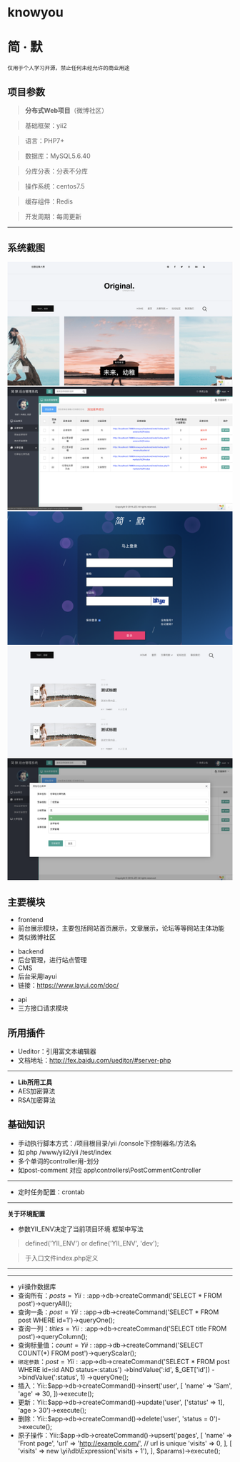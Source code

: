 # knowyou
# 简 · 默
`仅用于个人学习开源，禁止任何未经允许的商业用途`

## 项目参数

>  **分布式Web项目**（微博社区）

> 基础框架：yii2

> 语言：PHP7+

> 数据库：MySQL5.6.40

> 分库分表：分表不分库

> 操作系统：centos7.5

> 缓存组件：Redis

> 开发周期：每周更新

---

## 系统截图

![首页](https://github.com/jackzerocheng/knowyou/blob/master/environments/doc/projectImage/%E9%A6%96%E9%A1%B5.png)
![后台列表页](https://github.com/jackzerocheng/knowyou/blob/master/environments/doc/projectImage/%E5%90%8E%E5%8F%B0%E5%88%97%E8%A1%A8%E9%A1%B5.png)
![登录页](https://github.com/jackzerocheng/knowyou/blob/master/environments/doc/projectImage/%E7%99%BB%E5%BD%95%E9%A1%B5.png)
![文章列表](https://github.com/jackzerocheng/knowyou/blob/master/environments/doc/projectImage/%E6%96%87%E7%AB%A0%E5%88%97%E8%A1%A8.png)
![添加菜单](https://github.com/jackzerocheng/knowyou/blob/master/environments/doc/projectImage/%E6%B7%BB%E5%8A%A0%E8%8F%9C%E5%8D%95.png)


## 主要模块

- frontend
- 前台展示模块，主要包括网站首页展示，文章展示，论坛等等网站主体功能
- 类似微博社区

* backend 
* 后台管理，进行站点管理
* CMS
* 后台采用layui
* 链接：https://www.layui.com/doc/


- api
- 三方接口请求模块

## 所用插件
* Ueditor：引用富文本编辑器
* 文档地址：http://fex.baidu.com/ueditor/#server-php

---

* **Lib所用工具**
* AES加密算法
* RSA加密算法


## 基础知识
* 手动执行脚本方式：/项目根目录/yii /console下控制器名/方法名
* 如 php /www/yii2/yii /test/index
* 多个单词的controller用-划分
* 如post-comment 对应 app\controllers\PostCommentController
---
* 定时任务配置：crontab



----
**关于环境配置**
* 参数YII_ENV决定了当前项目环境
框架中写法
> defined('YII_ENV') or define('YII_ENV', 'dev');

> 于入口文件index.php定义

----


-----
* yii操作数据库
* 查询所有：$posts = Yii::$app->db->createCommand('SELECT * FROM post')->queryAll();
* 查询一条：$post = Yii::$app->db->createCommand('SELECT * FROM post WHERE id=1')->queryOne();
* 查询一列：$titles = Yii::$app->db->createCommand('SELECT title FROM post')->queryColumn();
* 查询标量值：$count = Yii::$app->db->createCommand('SELECT COUNT(*) FROM post')->queryScalar();
* `绑定参数`：$post = Yii::$app->db->createCommand('SELECT * FROM post WHERE id=:id AND status=:status')
                    ->bindValue(':id', $_GET['id'])
                    ->bindValue(':status', 1)
                    ->queryOne();
* 插入：Yii::$app->db->createCommand()->insert('user', [
           'name' => 'Sam',
           'age' => 30,
       ])->execute();
* 更新：Yii::$app->db->createCommand()->update('user', ['status' => 1], 'age > 30')->execute();
* 删除：Yii::$app->db->createCommand()->delete('user', 'status = 0')->execute();
* 原子操作：Yii::$app->db->createCommand()->upsert('pages', [
           'name' => 'Front page',
           'url' => 'http://example.com/', // url is unique
           'visits' => 0,
       ], [
           'visits' => new \yii\db\Expression('visits + 1'),
       ], $params)->execute();